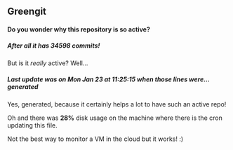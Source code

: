 ## Greengit

#### Do you wonder why this repository is so active?

##### After all it has 34598 commits!

But is it *really* active? Well...

##### Last update was on Mon Jan 23 at 11:25:15 when those lines were... generated

Yes, generated, because it certainly helps a lot to have such an active repo!

Oh and there was **28%** disk usage on the machine
where there is the cron updating this file.

Not the best way to monitor a VM in the cloud but it works! :)
